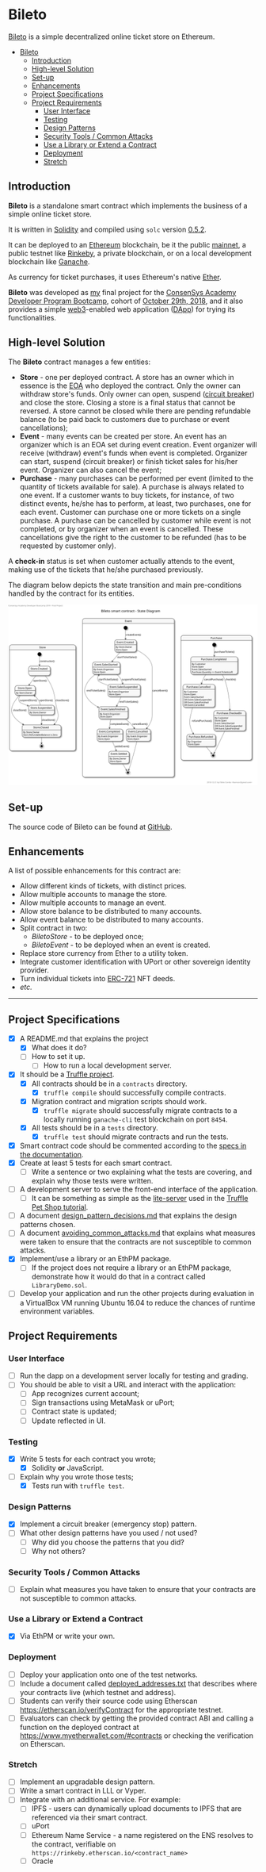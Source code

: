 # Bileto

[Bileto](https://en.wiktionary.org/wiki/bileto) is a simple decentralized online ticket store on Ethereum.

- [Bileto](#bileto)
  - [Introduction](#introduction)
  - [High-level Solution](#high-level-solution)
  - [Set-up](#set-up)
  - [Enhancements](#enhancements)
  - [Project Specifications](#project-specifications)
  - [Project Requirements](#project-requirements)
    - [User Interface](#user-interface)
    - [Testing](#testing)
    - [Design Patterns](#design-patterns)
    - [Security Tools / Common Attacks](#security-tools--common-attacks)
    - [Use a Library or Extend a Contract](#use-a-library-or-extend-a-contract)
    - [Deployment](#deployment)
    - [Stretch](#stretch)

## Introduction
__Bileto__ is a standalone smart contract which implements the business of a simple online ticket store.

It is written in [Solidity](https://solidity.readthedocs.io/en/v0.5.2/index.html) and compiled using `solc` version [0.5.2](https://github.com/ethereum/solidity/releases/tag/v0.5.2).

It can be deployed to an [Ethereum](https://ethereum.org) blockchain, be it the public [mainnet](https://etherscan.io), a public testnet like [Rinkeby](https://rinkeby.etherscan.io), a private blockchain, or on a local development blockchain like [Ganache](https://truffleframework.com/ganache).

As currency for ticket purchases, it uses Ethereum's native [Ether](https://www.ethereum.org/ether).

__Bileto__ was developed as [my](https://github.com/feamcor) final project for the [ConsenSys Academy Developer Program Bootcamp](https://consensys.net/academy/bootcamp), cohort of [October 29th, 2018](https://courses.consensys.net/courses/course-v1:ConsenSysAcademy+2018DP+2/about), and it also provides a simple [web3](https://blockchainhub.net/web3-decentralized-web)-enabled web application ([DApp](https://ethereum.stackexchange.com/questions/383/what-is-a-dapp)) for trying its functionalities.

## High-level Solution
The __Bileto__ contract manages a few entities:
- __Store__ - one per deployed contract. A store has an owner which in essence is the [EOA](https://ethereum.stackexchange.com/questions/5828/what-is-an-eoa-account) who deployed the contract. Only the owner can withdraw store's funds. Only owner can open, suspend ([circuit breaker](https://github.com/ConsenSys/smart-contract-best-practices/blob/master/docs/software_engineering.md#circuit-breakers-pause-contract-functionality)) and close the store. Closing a store is a final status that cannot be reversed. A store cannot be closed while there are pending refundable balance (to be paid back to customers due to purchase or event cancellations); 
- __Event__ - many events can be created per store. An event has an organizer which is an EOA set during event creation. Event organizer will receive (withdraw) event's funds when event is completed. Organizer can start, suspend (circuit breaker) or finish ticket sales for his/her event. Organizer can also cancel the event;
- __Purchase__ - many purchases can be performed per event (limited to the quantity of tickets available for sale). A purchase is always related to one event. If a customer wants to buy tickets, for instance, of two distinct events, he/she has to perform, at least, two purchases, one for each event. Customer can purchase one or more tickets on a single purchase. A purchase can be cancelled by customer while event is not completed, or by organizer when an event is cancelled. These cancellations give the right to the customer to be refunded (has to be requested by customer only).

A __check-in__ status is set when customer actually attends to the event, making use of the tickets that he/she purchased previously. 

The diagram below depicts the state transition and main pre-conditions handled by the contract for its entities.

![Bileto State Diagram](bileto_state_diagram.svg)

## Set-up
The source code of Bileto can be found at [GitHub](https://github.com/dev-bootcamp-2019/final-project-feamcor).

## Enhancements
A list of possible enhancements for this contract are:
- Allow different kinds of tickets, with distinct prices.
- Allow multiple accounts to manage the store.
- Allow multiple accounts to manage an event.
- Allow store balance to be distributed to many accounts.
- Allow event balance to be distributed to many accounts.
- Split contract in two:
  - _BiletoStore_ - to be deployed once;
  - _BiletoEvent_ - to be deployed when an event is created.
- Replace store currency from Ether to a utility token.
- Integrate customer identification with UPort or other sovereign identity provider.
- Turn individual tickets into [ERC-721](https://eips.ethereum.org/EIPS/eip-721) NFT deeds.
- _etc._

---

## Project Specifications
- [x] A README.md that explains the project
  - [x] What does it do?
  - [ ] How to set it up.
    - [ ] How to run a local development server.
- [x] It should be a [Truffle project](https://truffleframework.com/docs/truffle/getting-started/creating-a-project).
  - [x] All contracts should be in a `contracts` directory.
    - [x] `truffle compile` should successfully compile contracts.
  - [x] Migration contract and migration scripts should work.
    - [x] `truffle migrate` should successfully migrate contracts to a locally running `ganache-cli` test blockchain on port `8454`.
  - [x] All tests should be in a `tests` directory.
    - [x] `truffle test` should migrate contracts and run the tests.
- [x] Smart contract code should be commented according to the [specs in the documentation](https://solidity.readthedocs.io/en/v0.5.2/layout-of-source-files.html#comments).
- [x] Create at least 5 tests for each smart contract.
  - [ ] Write a sentence or two explaining what the tests are covering, and explain why those tests were written.
- [ ] A development server to serve the front-end interface of the application.
  - [ ] It can be something as simple as the [lite-server](https://www.npmjs.com/package/lite-server) used in the [Truffle Pet Shop tutorial](https://truffleframework.com/tutorials/pet-shop).
- [ ] A document [design_pattern_decisions.md](design_pattern_decisions.md) that explains the design patterns chosen.
- [ ] A document [avoiding_common_attacks.md](avoiding_common_attacks.md) that explains what measures were taken to ensure that the contracts are not susceptible to common attacks.
- [x] Implement/use a library or an EthPM package.
  - [ ] If the project does not require a library or an EthPM package, demonstrate how it would do that in a contract called `LibraryDemo.sol`.
- [ ] Develop your application and run the other projects during evaluation in a VirtualBox VM running Ubuntu 16.04 to reduce the chances of runtime environment variables.

## Project Requirements

### User Interface
- [ ] Run the dapp on a development server locally for testing and grading.
- [ ] You should be able to visit a URL and interact with the application:
  - [ ] App recognizes current account;
  - [ ] Sign transactions using MetaMask or uPort;
  - [ ] Contract state is updated;
  - [ ] Update reflected in UI.

### Testing
- [x] Write 5 tests for each contract you wrote;
  - [x] Solidity __or__ JavaScript.
- [ ] Explain why you wrote those tests;
  - [x] Tests run with `truffle test`.

### Design Patterns
- [x] Implement a circuit breaker (emergency stop) pattern.
- [ ] What other design patterns have you used / not used?
  - [ ] Why did you choose the patterns that you did?
  - [ ] Why not others?

### Security Tools / Common Attacks
- [ ] Explain what measures you have taken to ensure that your contracts are not susceptible to common attacks.

### Use a Library or Extend a Contract
- [x] Via EthPM or write your own.

### Deployment
- [ ] Deploy your application onto one of the test networks.
- [ ] Include a document called [deployed_addresses.txt](deployed_addresses.txt) that describes where your contracts live (which testnet and address).
- [ ] Students can verify their source code using Etherscan https://etherscan.io/verifyContract for the appropriate testnet.
- [ ] Evaluators can check by getting the provided contract ABI and calling a function on the deployed contract at https://www.myetherwallet.com/#contracts or checking the verification on Etherscan.

### Stretch
- [ ] Implement an upgradable design pattern.
- [ ] Write a smart contract in LLL or Vyper.
- [ ] Integrate with an additional service. For example:
  - [ ] IPFS - users can dynamically upload documents to IPFS that are referenced via their smart contract.
  - [ ] uPort
  - [ ] Ethereum Name Service - a name registered on the ENS resolves to the contract, verifiable on `https://rinkeby.etherscan.io/<contract_name>`
  - [ ] Oracle
